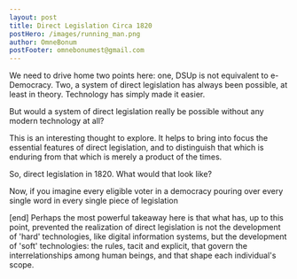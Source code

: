 ```yaml
---
layout: post
title: Direct Legislation Circa 1820
postHero: /images/running_man.png
author: OmneBonum
postFooter: omnebonumest@gmail.com
---
```

We need to drive home two points here: one, DSUp is not equivalent to e-Democracy. Two, a system of direct legislation has always been possible, at least in theory. Technology has simply made it easier.  

But would a system of direct legislation really be possible without any modern technology at all?

This is an interesting thought to explore.  It helps to bring into focus the essential features of direct legislation, and to distinguish that which is enduring from that which is merely a product of the times.

So, direct legislation in 1820.  What would that look like?

Now, if you imagine every eligible voter in a democracy pouring over every single word in every single piece of legislation

[end] Perhaps the most powerful takeaway here is that what has, up to this point, prevented the realization of direct legislation is not the development of 'hard' technologies, like digital information systems, but the development of 'soft' technologies: the rules, tacit and explicit, that govern the interrelationships among human beings, and that shape each individual's scope.     
